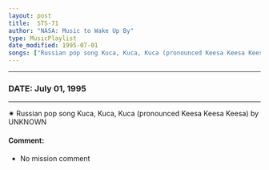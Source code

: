 ```yaml
---
layout: post
title:  STS-71
author: "NASA: Music to Wake Up By"
type: MusicPlaylist
date_modified: 1995-07-01
songs: ["Russian pop song Kuca, Kuca, Kuca (pronounced Keesa Keesa Keesa) by UNKNOWN"]
---
```


----
### DATE: July 01, 1995
----
✷ Russian pop song Kuca, Kuca, Kuca (pronounced Keesa Keesa Keesa) by UNKNOWN

#### Comment:
* No mission comment



<br/>
<center>
	<a target="_blank"
	   href="https://twitter.com/intent/tweet?hashtags=Space,NASA,Playlist,NASAWakeupCalls,SpaceProgram&text={{ page.author}}, '{{ page.songs.first }}' {{ page.title }}, {{ page.date | date: '%B %d, %Y' }}. {{ site.url }}{{ page.url }} @nasawakeupcalls">
	   <i class="fab fa-twitter" alt="Tweet this page" style="font-size: 1.3em;"></i>
	</a>
	&nbsp; 	<i class="fas fa-user-astronaut" style="font-size: 1.5em;"></i> &nbsp;
    <a type="amzn" search="'Russian pop song Kuca, Kuca, Kuca (pronounced Keesa Keesa Keesa) by UNKNOWN'" category="popular music">
        <i class="fab fa-amazon" style="font-size: 1.3em;"></i>
    </a>
</center>
